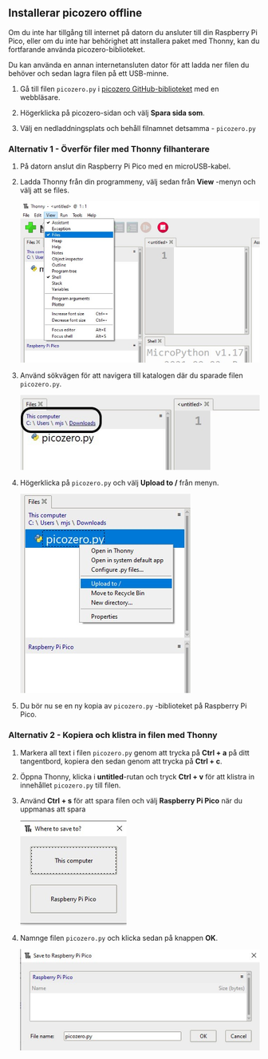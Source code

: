## Installerar picozero offline

Om du inte har tillgång till internet på datorn du ansluter till din Raspberry Pi Pico, eller om du inte har behörighet att installera paket med Thonny, kan du fortfarande använda picozero-biblioteket.

Du kan använda en annan internetansluten dator för att ladda ner filen du behöver och sedan lagra filen på ett USB-minne.

1. Gå till filen `picozero.py` i [picozero GitHub-biblioteket](https://raw.githubusercontent.com/RaspberryPiFoundation/picozero/master/picozero/picozero.py?token=GHSAT0AAAAAABRLTKWZCT53CGKBFHMJGE54YSC762A) med en webbläsare.

2. Högerklicka på picozero-sidan och välj **Spara sida som**.

3. Välj en nedladdningsplats och behåll filnamnet detsamma - `picozero.py`

### Alternativ 1 - Överför filer med Thonny filhanterare

1. På datorn anslut din Raspberry Pi Pico med en microUSB-kabel.

2. Ladda Thonny från din programmeny, välj sedan från **View** -menyn och välj att se files.

    ![View-menyn vald och files är markerad](images/view_files.jpg)

3. Använd sökvägen för att navigera till katalogen där du sparade filen `picozero.py`.

    ![filsökväg markerad på fliken Files i Thonny](images/navigate_downloads.jpg)

4. Högerklicka på `picozero.py` och välj **Upload to /** från menyn.

    ![sammanhangsmenyn visas med upload to / vald](images/upload_files.jpg)

5. Du bör nu se en ny kopia av `picozero.py` -biblioteket på Raspberry Pi Pico.

### Alternativ 2 - Kopiera och klistra in filen med Thonny

1. Markera all text i filen `picozero.py` genom att trycka på **Ctrl + a** på ditt tangentbord, kopiera den sedan genom att trycka på **Ctrl + c**.

2. Öppna Thonny, klicka i **untitled**-rutan och tryck **Ctrl + v** för att klistra in innehållet `picozero.py` till filen.

3. Använd **Ctrl + s** för att spara filen och välj **Raspberry Pi Pico** när du uppmanas att spara

    ![spara alternativ visas med This computer eller Raspberry Pi Pico](images/save_to.jpg)

4. Namnge filen `picozero.py` och klicka sedan på knappen **OK**.

    ![picozero.py skrevs in i fältet Filnamn och knapparna OK och Cancel visas](images/save_file.jpg)

